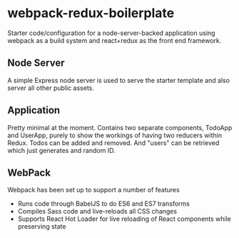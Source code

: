 # webpack-redux-boilerplate

Starter code/configuration for a node-server-backed application using webpack as a build system and react+redux as the front end framework.

## Node Server

A simple Express node server is used to serve the starter template and also server all other public assets.

## Application

Pretty minimal at the moment. Contains two separate components, TodoApp and UserApp, purely to show the workings of having two reducers within Redux. Todos can be added and removed. And "users"
can be retrieved which just generates and random ID.

## WebPack

Webpack has been set up to support a number of features

+ Runs code through BabelJS to do ES6 and ES7 transforms
+ Compiles Sass code and live-reloads all CSS changes
+ Supports React Hot Loader for live reloading of React components while preserving state
